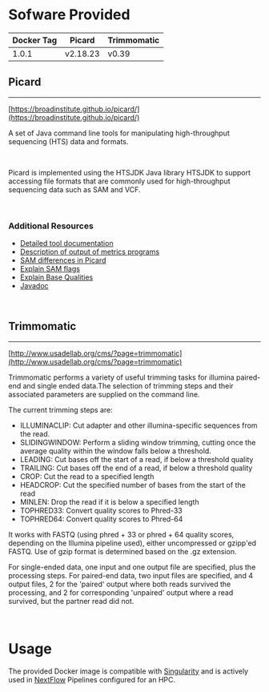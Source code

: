 # Sofware Provided

| Docker Tag | Picard    | Trimmomatic |
|------------|-----------|-------------|
| 1.0.1      | v2.18.23  | v0.39       |

## Picard
---

[https://broadinstitute.github.io/picard/](https://broadinstitute.github.io/picard/)


A set of Java command line tools for manipulating high-throughput sequencing (HTS) data and formats.

<br>

Picard is implemented using the HTSJDK Java library HTSJDK to support accessing file formats that are commonly used for high-throughput sequencing data such as SAM and VCF.

<br>

### Additional Resources

* [Detailed tool documentation](https://broadinstitute.github.io/picard/command-line-overview.html#Overview)
* [Description of output of metrics programs](https://broadinstitute.github.io/picard/picard-metric-definitions.html)
* [SAM differences in Picard](https://broadinstitute.github.io/picard/sam-differences.html)
* [Explain SAM flags](https://broadinstitute.github.io/picard/explain-flags.html)
* [Explain Base Qualities](https://broadinstitute.github.io/picard/explain-qualities.html)
* [Javadoc](http://broadinstitute.github.io/picard/javadoc/picard/index.html)

<br>

## Trimmomatic
---

[http://www.usadellab.org/cms/?page=trimmomatic](http://www.usadellab.org/cms/?page=trimmomatic)


Trimmomatic performs a variety of useful trimming tasks for illumina paired-end and single ended data.The selection of trimming steps and their associated parameters are supplied on the command line.

The current trimming steps are:

* ILLUMINACLIP: Cut adapter and other illumina-specific sequences from the read.
* SLIDINGWINDOW: Perform a sliding window trimming, cutting once the average quality within the window falls below a threshold.
* LEADING: Cut bases off the start of a read, if below a threshold quality
* TRAILING: Cut bases off the end of a read, if below a threshold quality
* CROP: Cut the read to a specified length
* HEADCROP: Cut the specified number of bases from the start of the read
* MINLEN: Drop the read if it is below a specified length
* TOPHRED33: Convert quality scores to Phred-33
* TOPHRED64: Convert quality scores to Phred-64

It works with FASTQ (using phred + 33 or phred + 64 quality scores, depending on the Illumina pipeline used), either uncompressed or gzipp'ed FASTQ. Use of gzip format is determined based on the .gz extension.

For single-ended data, one input and one output file are specified, plus the processing steps. For paired-end data, two input files are specified, and 4 output files, 2 for the 'paired' output where both reads survived the processing, and 2 for corresponding 'unpaired' output where a read survived, but the partner read did not.

<br>


# Usage

The provided Docker image is compatible with [Singularity](https://sylabs.io/docs/) and is actively used in [NextFlow](https://www.nextflow.io/) Pipelines configured for an HPC.

<br>
